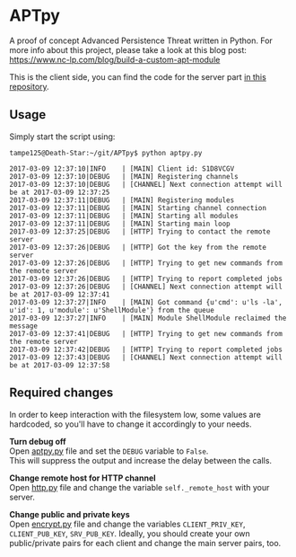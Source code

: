 # APTpy
A proof of concept Advanced Persistence Threat written in Python.
For more info about this project, please take a look at this blog post: https://www.nc-lp.com/blog/build-a-custom-apt-module

This is the client side, you can find the code for the server part [in this repository](https://github.com/tampe125/APTserver).

## Usage 
Simply start the script using:  
```
tampe125@Death-Star:~/git/APTpy$ python aptpy.py 

2017-03-09 12:37:10|INFO    | [MAIN] Client id: S1D8VCGV
2017-03-09 12:37:10|DEBUG   | [MAIN] Registering channels
2017-03-09 12:37:10|DEBUG   | [CHANNEL] Next connection attempt will be at 2017-03-09 12:37:25
2017-03-09 12:37:11|DEBUG   | [MAIN] Registering modules
2017-03-09 12:37:11|DEBUG   | [MAIN] Starting channel connection
2017-03-09 12:37:11|DEBUG   | [MAIN] Starting all modules
2017-03-09 12:37:11|DEBUG   | [MAIN] Starting main loop
2017-03-09 12:37:25|DEBUG   | [HTTP] Trying to contact the remote server
2017-03-09 12:37:26|DEBUG   | [HTTP] Got the key from the remote server
2017-03-09 12:37:26|DEBUG   | [HTTP] Trying to get new commands from the remote server
2017-03-09 12:37:26|DEBUG   | [HTTP] Trying to report completed jobs
2017-03-09 12:37:26|DEBUG   | [CHANNEL] Next connection attempt will be at 2017-03-09 12:37:41
2017-03-09 12:37:27|INFO    | [MAIN] Got command {u'cmd': u'ls -la', u'id': 1, u'module': u'ShellModule'} from the queue
2017-03-09 12:37:27|INFO    | [MAIN] Module ShellModule reclaimed the message
2017-03-09 12:37:41|DEBUG   | [HTTP] Trying to get new commands from the remote server
2017-03-09 12:37:42|DEBUG   | [HTTP] Trying to report completed jobs
2017-03-09 12:37:43|DEBUG   | [CHANNEL] Next connection attempt will be at 2017-03-09 12:37:58
```

## Required changes
In order to keep interaction with the filesystem low, some values are hardcoded, so you'll have to change it accordingly to your needs.

**Turn debug off**  
Open [aptpy.py](https://github.com/tampe125/APTpy/blob/master/aptpy.py) file and set the `DEBUG` variable to `False`.  
This will suppress the output and increase the delay between the calls.  

**Change remote host for HTTP channel**  
Open [http.py](https://github.com/tampe125/APTpy/blob/master/lib/channels/http.py) file and change the variable `self._remote_host` with your server.

**Change public and private keys**  
Open [encrypt.py](https://github.com/tampe125/APTpy/blob/master/lib/encrypt.py) file and change the variables `CLIENT_PRIV_KEY`, `CLIENT_PUB_KEY`, `SRV_PUB_KEY`. Ideally, you should create your own public/private pairs for each client and change the main server pairs, too.
